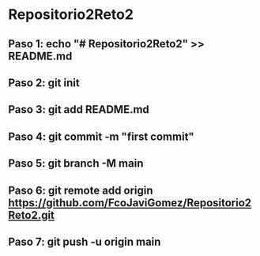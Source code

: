 # Repositorio2Reto2

## Paso 1: echo "# Repositorio2Reto2" >> README.md
## Paso 2: git init
## Paso 3: git add README.md
## Paso 4: git commit -m "first commit"
## Paso 5: git branch -M main
## Paso 6: git remote add origin https://github.com/FcoJaviGomez/Repositorio2Reto2.git
## Paso 7: git push -u origin main